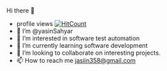 Hi there 👋
- profile views  [![HitCount](https://hits.dwyl.com/yasinSahyar/yasinSahyar.svg?style=flat)](http://hits.dwyl.com/yasinSahyar/yasinSahyar)
- 👋  I’m @yasinSahyar
- 👀 I’m interested in software test automation
- 🌱 I’m currently learning software development
- 💞️ I’m looking to collaborate on interesting projects.
- 📫 How to reach me jasiin358@gmail.com

<!---
yasinSahyar/yasinSahyar is a ✨ special ✨ repository because its `README.md` (this file) appears on your GitHub profile.
You can click the Preview link to take a look at your changes.
--->
